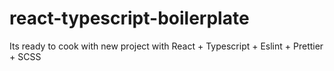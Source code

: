 # react-typescript-boilerplate
Its ready to cook with new project  with  React + Typescript + Eslint + Prettier + SCSS
